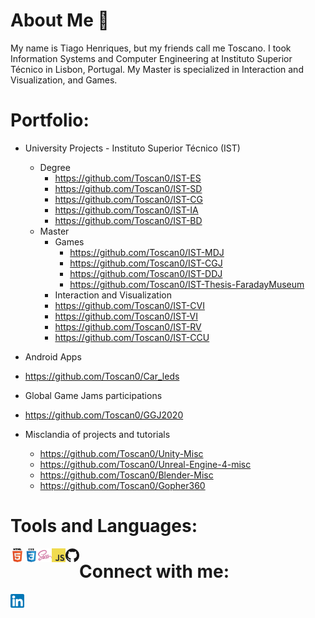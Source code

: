 # About Me 👋

My name is Tiago Henriques, but my friends call me Toscano. I took Information Systems and Computer Engineering at Instituto Superior Técnico in Lisbon, Portugal. My Master is specialized in Interaction and Visualization, and Games. 

# Portfolio:

* University Projects - Instituto Superior Técnico (IST)
  * Degree 
    * https://github.com/Toscan0/IST-ES 
    * https://github.com/Toscan0/IST-SD
    * https://github.com/Toscan0/IST-CG
    * https://github.com/Toscan0/IST-IA
    * https://github.com/Toscan0/IST-BD
  * Master
    * Games
      * https://github.com/Toscan0/IST-MDJ
      * https://github.com/Toscan0/IST-CGJ
      * https://github.com/Toscan0/IST-DDJ
      * https://github.com/Toscan0/IST-Thesis-FaradayMuseum
    *  Interaction and Visualization
      * https://github.com/Toscan0/IST-CVI
      * https://github.com/Toscan0/IST-VI
      * https://github.com/Toscan0/IST-RV
      * https://github.com/Toscan0/IST-CCU
 
 
 * Android Apps
  * https://github.com/Toscan0/Car_leds
 
      
 * Global Game Jams participations
  * https://github.com/Toscan0/GGJ2020
   
 
 * Misclandia of projects and tutorials
    * https://github.com/Toscan0/Unity-Misc
    * https://github.com/Toscan0/Unreal-Engine-4-misc
    * https://github.com/Toscan0/Blender-Misc
    * https://github.com/Toscan0/Gopher360

# Tools and Languages:

[<img align="left" alt="HTML5" width="22px" src="https://raw.githubusercontent.com/github/explore/80688e429a7d4ef2fca1e82350fe8e3517d3494d/topics/html/html.png"/>][linkedin]
[<img align="left" alt="CSS3" width="22px" src="https://raw.githubusercontent.com/github/explore/80688e429a7d4ef2fca1e82350fe8e3517d3494d/topics/css/css.png"/>][linkedin]
[<img align="left" alt="Sass" width="22px" src="https://raw.githubusercontent.com/github/explore/80688e429a7d4ef2fca1e82350fe8e3517d3494d/topics/sass/sass.png"/>][linkedin]
[<img align="left" alt="JavaScript" width="22px" src="https://raw.githubusercontent.com/github/explore/80688e429a7d4ef2fca1e82350fe8e3517d3494d/topics/javascript/javascript.png"/>][linkedin]
[<img align="left" alt="GitHub" width="22px" src="https://raw.githubusercontent.com/github/explore/78df643247d429f6cc873026c0622819ad797942/topics/github/github.png"/>][linkedin]

# Connect with me:


[<img align="center" alt="my linkedin" width="22px" src="https://github.com/Toscan0/Toscan0/blob/main/icons/linkedin.png"/>][linkedin]

<!-- <details>
  <summary>:zap: GitHub Stats</summary>

[![My GitHub stats](https://github-readme-stats.vercel.app/api?username=Toscan0)](https://github.com/anuraghazra/github-readme-stats)

</details> -->



[linkedin]: https://www.linkedin.com/in/tiago-henriques-638252132/
